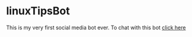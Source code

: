 # linuxTipsBot
This is my very first social media bot ever.
To chat with this bot [click here](https://t.me/linuxTipsBot)
